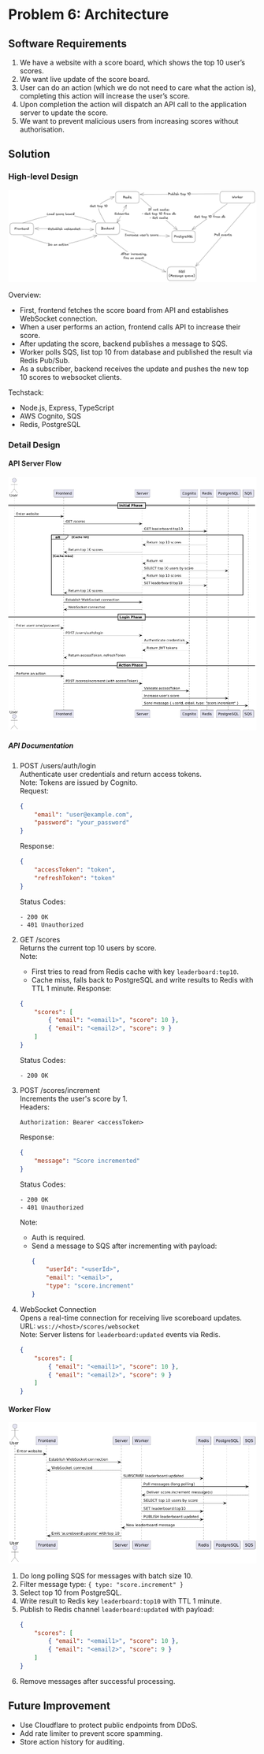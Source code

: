 # Problem 6: Architecture

## Software Requirements
1. We have a website with a score board, which shows the top 10 user’s scores.
2. We want live update of the score board.
3. User can do an action (which we do not need to care what the action is), completing this action will increase the user’s score.
4. Upon completion the action will dispatch an API call to the application server to update the score.
5. We want to prevent malicious users from increasing scores without authorisation.

## Solution

### High-level Design

![Overview](./diagrams/overview.excalidraw.png)

Overview:
- First, frontend fetches the score board from API and establishes WebSocket connection.
- When a user performs an action, frontend calls API to increase their score.
- After updating the score, backend publishes a message to SQS.
- Worker polls SQS, list top 10 from database and published the result via Redis Pub/Sub.
- As a subscriber, backend receives the update and pushes the new top 10 scores to websocket clients.

Techstack:
- Node.js, Express, TypeScript
- AWS Cognito, SQS
- Redis, PostgreSQL

### Detail Design

#### API Server Flow
![API Server Flow](./diagrams/api_server_flow.png)

##### API Documentation
1. POST /users/auth/login<br>
    Authenticate user credentials and return access tokens.<br>
    Note: Tokens are issued by Cognito.<br>
    Request:
    ```json
    {
        "email": "user@example.com",
        "password": "your_password"
    }
    ```
    Response:
    ```json
    {
        "accessToken": "token",
        "refreshToken": "token"
    }
    ```
    Status Codes:
    ```
    - 200 OK
    - 401 Unauthorized
    ```

2. GET /scores<br>
    Returns the current top 10 users by score.<br>
    Note:
    - First tries to read from Redis cache with key `leaderboard:top10`.
    - Cache miss, falls back to PostgreSQL and write results to Redis with TTL 1 minute.
    Response:
    ```json
    {
        "scores": [
            { "email": "<email1>", "score": 10 },
            { "email": "<email2>", "score": 9 }
        ]
    }
    ```
    Status Codes:
    ```
    - 200 OK
    ```

3. POST /scores/increment<br>
    Increments the user's score by 1.<br>
    Headers:
    ```
    Authorization: Bearer <accessToken>
    ```
    Response:
    ```json
    {
        "message": "Score incremented"
    }
    ```
    Status Codes:
    ```
    - 200 OK
    - 401 Unauthorized
    ```
    Note:
    - Auth is required.
    - Send a message to SQS after incrementing with payload:
        ```json
        {
            "userId": "<userId>",
            "email": "<email>",
            "type": "score.increment"
        }
        ```

4. WebSocket Connection<br>
    Opens a real-time connection for receiving live scoreboard updates.<br>
    URL: `wss://<host>/scores/websocket`<br>
    Note: Server listens for `leaderboard:updated` events via Redis.
    ```json
    {
        "scores": [
            { "email": "<email1>", "score": 10 },
            { "email": "<email2>", "score": 9 }
        ]
    }
    ```

#### Worker Flow
![Worker Flow](./diagrams/worker_flow.png)

1. Do long polling SQS for messages with batch size 10.
2. Filter message type: ```{ type: "score.increment" }```
3. Select top 10 from PostgreSQL.
4. Write result to Redis key `leaderboard:top10` with TTL 1 minute.
5. Publish to Redis channel `leaderboard:updated` with payload:
    ```json
    {
        "scores": [
            { "email": "<email1>", "score": 10 },
            { "email": "<email2>", "score": 9 }
        ]
    }
    ```
6. Remove messages after successful processing.

## Future Improvement

- Use Cloudflare to protect public endpoints from DDoS.
- Add rate limiter to prevent score spamming.
- Store action history for auditing.
